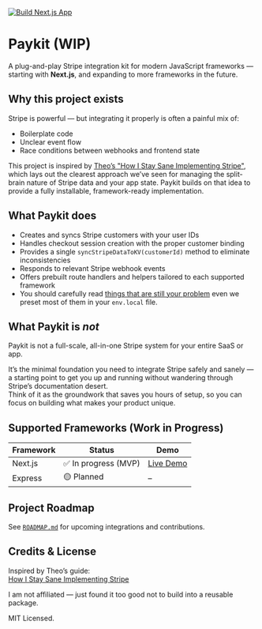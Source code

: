 [![Build Next.js App](https://github.com/argcast/paykit/actions/workflows/build-nextjs.yml/badge.svg)](https://github.com/argcast/paykit/actions/workflows/build-nextjs.yml)

# Paykit (WIP)

A plug-and-play Stripe integration kit for modern JavaScript frameworks — starting with **Next.js**, and expanding to more frameworks in the future.

## Why this project exists

Stripe is powerful — but integrating it properly is often a painful mix of:

- Boilerplate code
- Unclear event flow
- Race conditions between webhooks and frontend state

This project is inspired by [Theo’s "How I Stay Sane Implementing Stripe"](https://github.com/t3dotgg/stripe-recommendations/tree/main), which lays out the clearest approach we’ve seen for managing the split-brain nature of Stripe data and your app state. Paykit builds on that idea to provide a fully installable, framework-ready implementation.

## What Paykit does

- Creates and syncs Stripe customers with your user IDs
- Handles checkout session creation with the proper customer binding
- Provides a single `syncStripeDataToKV(customerId)` method to eliminate inconsistencies
- Responds to relevant Stripe webhook events
- Offers prebuilt route handlers and helpers tailored to each supported framework
- You should carefully read [things that are still your problem](https://github.com/t3dotgg/stripe-recommendations?tab=readme-ov-file#things-that-are-still-your-problem) even we preset most of them in your `env.local` file.

## What Paykit is *not*

Paykit is not a full-scale, all-in-one Stripe system for your entire SaaS or app.

It’s the minimal foundation you need to integrate Stripe safely and sanely — a starting point to get you up and running without wandering through Stripe’s documentation desert.  
Think of it as the groundwork that saves you hours of setup, so you can focus on building what makes your product unique.

## Supported Frameworks (Work in Progress)

| Framework | Status              | Demo                              |
|-----------|---------------------|-----------------------------------|
| Next.js   | ✅ In progress (MVP) | [Live Demo](https://paykit-nextjs.vercel.app) |
| Express   | 🟡 Planned           | –                                 |

## Project Roadmap

See [`ROADMAP.md`](https://github.com/argcast/paykit/tree/main/ROADMAP.md) for upcoming integrations and contributions.

## Credits & License

Inspired by Theo’s guide:  
[How I Stay Sane Implementing Stripe](https://github.com/t3dotgg/stripe-recommendations/tree/main)

I am not affiliated — just found it too good not to build into a reusable package.

MIT Licensed.

